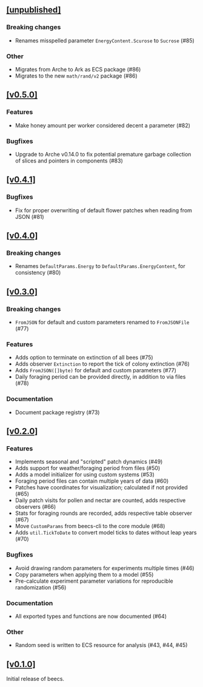 ## [[unpublished]](https://github.com/mlange-42/beecs/compare/v0.5.0...main)

### Breaking changes

- Renames misspelled parameter `EnergyContent.Scurose` to `Sucrose` (#85)

### Other

- Migrates from Arche to Ark as ECS package (#86)
- Migrates to the new `math/rand/v2` package (#86)

## [[v0.5.0]](https://github.com/mlange-42/beecs/compare/v0.4.1...v0.5.0)

### Features

- Make honey amount per worker considered decent a parameter (#82)

### Bugfixes

- Upgrade to Arche v0.14.0 to fix potential premature garbage collection of slices and pointers in components (#83)

## [[v0.4.1]](https://github.com/mlange-42/beecs/compare/v0.4.0...v0.4.1)

### Bugfixes

- Fix for proper overwriting of default flower patches when reading from JSON (#81)

## [[v0.4.0]](https://github.com/mlange-42/beecs/compare/v0.3.0...v0.4.0)

### Breaking changes

- Renames `DefaultParams.Energy` to `DefaultParams.EnergyContent`, for consistency (#80)

## [[v0.3.0]](https://github.com/mlange-42/beecs/compare/v0.2.0...v0.3.0)

### Breaking changes

- `FromJSON` for default and custom parameters renamed to `FromJSONFile` (#77)

### Features

- Adds option to terminate on extinction of all bees (#75)
- Adds observer `Extinction` to report the tick of colony extinction (#76)
- Adds `FromJSON([]byte)` for default and custom parameters (#77)
- Daily foraging period can be provided directly, in addition to via files (#78)

### Documentation

- Document package registry (#73)

## [[v0.2.0]](https://github.com/mlange-42/beecs/compare/v0.1.0...v0.2.0)

### Features

- Implements seasonal and "scripted" patch dynamics (#49)
- Adds support for weather/foraging period from files (#50)
- Adds a model initializer for using custom systems (#53)
- Foraging period files can contain multiple years of data (#60)
- Patches have coordinates for visualization; calculated if not provided (#65)
- Daily patch visits for pollen and nectar are counted, adds respective observers (#66)
- Stats for foraging rounds are recorded, adds respective table observer (#67)
- Move `CustomParams` from beecs-cli to the core module (#68)
- Adds `util.TickToDate` to convert model ticks to dates without leap years (#70)

### Bugfixes

- Avoid drawing random parameters for experiments multiple times (#46)
- Copy parameters when applying them to a model (#55)
- Pre-calculate experiment parameter variations for reproducible randomization (#56)

### Documentation

- All exported types and functions are now documented (#64)

### Other

- Random seed is written to ECS resource for analysis (#43, #44, #45)

## [[v0.1.0]](https://github.com/mlange-42/beecs/tree/v0.1.0)

Initial release of beecs.
